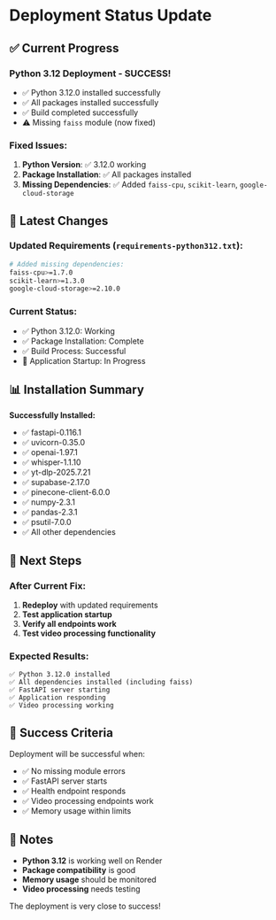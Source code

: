 # Deployment Status Update

## **✅ Current Progress**

### **Python 3.12 Deployment - SUCCESS!**
- ✅ Python 3.12.0 installed successfully
- ✅ All packages installed successfully
- ✅ Build completed successfully
- ⚠️ Missing `faiss` module (now fixed)

### **Fixed Issues:**
1. **Python Version**: ✅ 3.12.0 working
2. **Package Installation**: ✅ All packages installed
3. **Missing Dependencies**: ✅ Added `faiss-cpu`, `scikit-learn`, `google-cloud-storage`

## **🔧 Latest Changes**

### **Updated Requirements (`requirements-python312.txt`):**
```bash
# Added missing dependencies:
faiss-cpu>=1.7.0
scikit-learn>=1.3.0
google-cloud-storage>=2.10.0
```

### **Current Status:**
- ✅ Python 3.12.0: Working
- ✅ Package Installation: Complete
- ✅ Build Process: Successful
- 🔄 Application Startup: In Progress

## **📊 Installation Summary**

**Successfully Installed:**
- ✅ fastapi-0.116.1
- ✅ uvicorn-0.35.0
- ✅ openai-1.97.1
- ✅ whisper-1.1.10
- ✅ yt-dlp-2025.7.21
- ✅ supabase-2.17.0
- ✅ pinecone-client-6.0.0
- ✅ numpy-2.3.1
- ✅ pandas-2.3.1
- ✅ psutil-7.0.0
- ✅ All other dependencies

## **🚀 Next Steps**

### **After Current Fix:**
1. **Redeploy** with updated requirements
2. **Test application startup**
3. **Verify all endpoints work**
4. **Test video processing functionality**

### **Expected Results:**
```
✅ Python 3.12.0 installed
✅ All dependencies installed (including faiss)
✅ FastAPI server starting
✅ Application responding
✅ Video processing working
```

## **🎯 Success Criteria**

Deployment will be successful when:
- ✅ No missing module errors
- ✅ FastAPI server starts
- ✅ Health endpoint responds
- ✅ Video processing endpoints work
- ✅ Memory usage within limits

## **📝 Notes**

- **Python 3.12** is working well on Render
- **Package compatibility** is good
- **Memory usage** should be monitored
- **Video processing** needs testing

The deployment is very close to success! 